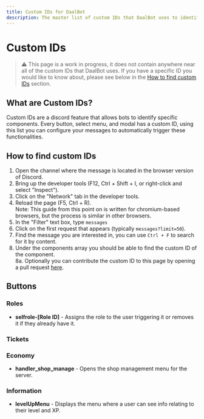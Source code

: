 ```yaml
---
title: Custom IDs for DaalBot
description: The master list of custom IDs that DaalBot uses to identify various features and components.
---
```


# Custom IDs

> ⚠️ This page is a work in progress, it does not contain anywhere near all of the custom IDs that DaalBot uses. If you have a specific ID you would like to know about, please see below in the [How to find custom IDs](#how-to-find-custom-ids) section.

## What are Custom IDs?
Custom IDs are a discord feature that allows bots to identify specific components. Every button, select menu, and modal has a custom ID, using this list you can configure your messages to automatically trigger these functionalities.

## How to find custom IDs
1. Open the channel where the message is located in the browser version of Discord.
2. Bring up the developer tools (F12, Ctrl + Shift + I, or right-click and select "Inspect").
3. Click on the "Network" tab in the developer tools.
4. Reload the page (F5, Ctrl + R). <br/>
Note: This guide from this point on is written for chromium-based browsers, but the process is similar in other browsers.
5. In the "Filter" text box, type `messages`
6. Click on the first request that appears (typically `messages?limit=50`).
7. Find the message you are interested in, you can use `Ctrl + F` to search for it by content.
8. Under the components array you should be able to find the custom ID of the component.<br/>
8a. Optionally you can contribute the custom ID to this page by opening a pull request [here](https://github.com/NotPiny/DaalBot-Docs/edit/main/src/routes/docs/technical/custom-ids/%2Bpage.md).


## Buttons

### Roles
- **selfrole-[Role ID]** - Assigns the role to the user triggering it or removes it if they already have it.

### Tickets

### Economy
- **handler_shop_manage** - Opens the shop management menu for the server.

### Information
- **levelUpMenu** - Displays the menu where a user can see info relating to their level and XP.